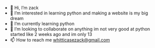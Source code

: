 - 👋 Hi, I’m zack
- 👀 I’m interested in learning python and making a website is my big dream
- 🌱 I’m currently learning python
- 💞️ I’m looking to collaborate on anything im not very good at python started like 2 weeks ago and im only 13
- 📫 How to reach me whitticasezack@gmail.com




